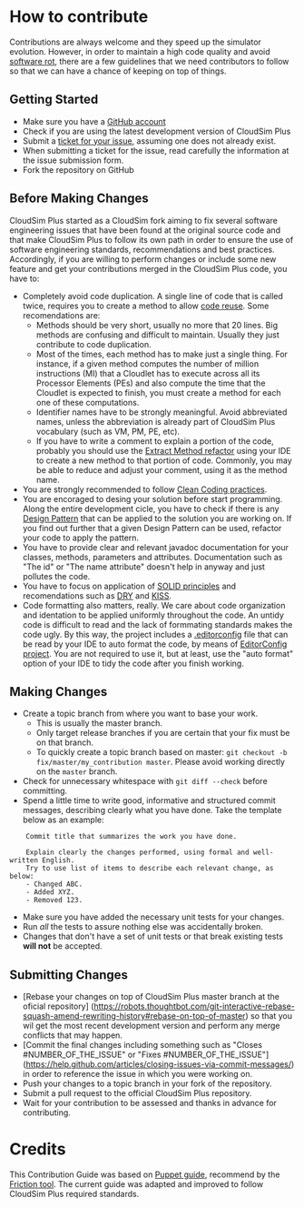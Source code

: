 # How to contribute

Contributions are always welcome and they speed up the simulator evolution. 
However, in order to maintain a high code quality and avoid [software rot](https://en.wikipedia.org/wiki/Software_rot), 
there are a few guidelines that we need contributors to follow so that we can have a chance of keeping on top of things.

## Getting Started

* Make sure you have a [GitHub account](https://github.com/signup/free)
* Check if you are using the latest development version of CloudSim Plus
* Submit a [ticket for your issue](issues), assuming one does not already exist. 
* When submitting a ticket for the issue, read carefully the information at the issue submission form.
* Fork the repository on GitHub

## Before Making Changes

CloudSim Plus started as a CloudSim fork aiming to fix several software engineering issues that have been found at the original source code 
and that make CloudSim Plus to follow its own path in order to ensure the use of software engineering standards, recommendations and best practices.
Accordingly, if you are willing to perform changes or include some new feature and get your contributions merged in the CloudSim Plus code, you have to:

- Completely avoid code duplication. A single line of code that is called twice, requires you to create a method to allow [code reuse](https://en.wikipedia.org/wiki/Code_reuse). 
  Some recomendations are:
    - Methods should be very short, usually no more that 20 lines. Big methods are confusing and difficult to maintain. 
      Usually they just contribute to code duplication.
    - Most of the times, each method has to make just a single thing. For instance, if a given method computes the number of 
      million instructions (MI) that a Cloudlet has to execute across all its Processor Elements (PEs) and also compute the time that the 
      Cloudlet is expected to finish, you must create a method for each one of these computations.
    - Identifier names have to be strongly meaningful. Avoid abbreviated names, unless the abbreviation is already part of CloudSim Plus 
      vocabulary (such as VM, PM, PE, etc).
    - If you have to write a comment to explain a portion of the code, probably you should use the 
      [Extract Method refactor](http://refactoring.com/catalog/extractMethod.html) using your IDE to create a new method to that portion of code. 
      Commonly, you may be able to reduce and adjust your comment, using it as the method name.
- You are strongly recommended to follow [Clean Coding practices](http://cleancoder.com/books).   
- You are encoraged to desing your solution before start programming. Along the entire development cicle, you have to check if there is 
  any [Design Pattern](https://en.wikipedia.org/wiki/Software_design_pattern) that can be applied to the solution you are working on. 
  If you find out further that a given Design Pattern can be used, refactor your code to apply the pattern.
- You have to provide clear and relevant javadoc documentation for your classes, methods, parameters and attributes. 
  Documentation such as "The id" or "The name attribute" doesn't help in anyway and just pollutes the code. 
- You have to focus on application of [SOLID principles](https://en.wikipedia.org/wiki/SOLID_%28object-oriented_design%29) and recomendations such 
  as [DRY](https://en.wikipedia.org/wiki/Don't_repeat_yourself) and [KISS](https://en.wikipedia.org/wiki/KISS_principle). 
- Code formatting also matters, really. We care about code organization and identation to be applied uniformly throughout the code. 
  An untidy code is difficult to read and the lack of formmating standards makes the code ugly. 
  By this way, the project includes a [.editorconfig](.editorconfig) file that can be read by your IDE to auto format the code, 
  by means of [EditorConfig project](http://editorconfig.org). 
  You are not required to use it, but at least, use the "auto format" option of your IDE to tidy the code after you finish working.  

## Making Changes

* Create a topic branch from where you want to base your work.
  * This is usually the master branch.
  * Only target release branches if you are certain that your fix must be on that branch.
  * To quickly create a topic branch based on master: `git checkout -b fix/master/my_contribution master`. 
    Please avoid working directly on the `master` branch.
* Check for unnecessary whitespace with `git diff --check` before committing.
* Spend a little time to write good, informative and structured commit messages, describing clearly what you have done. Take the template below as an example:

````
    Commit title that summarizes the work you have done.

    Explain clearly the changes performed, using formal and well-written English.
    Try to use list of items to describe each relevant change, as below:
    - Changed ABC.
    - Added XYZ.
    - Removed 123.
````

* Make sure you have added the necessary unit tests for your changes. 
* Run _all_ the tests to assure nothing else was accidentally broken.
* Changes that don't have a set of unit tests or that break existing tests **will not** be accepted.

## Submitting Changes

* [Rebase your changes on top of CloudSim Plus master branch at the oficial repository] (https://robots.thoughtbot.com/git-interactive-rebase-squash-amend-rewriting-history#rebase-on-top-of-master) 
  so that you wil get the most recent development version and perform any merge conflicts that may happen.
* [Commit the final changes including something such as "Closes #NUMBER_OF_THE_ISSUE" or "Fixes #NUMBER_OF_THE_ISSUE"] (https://help.github.com/articles/closing-issues-via-commit-messages/) 
  in order to reference the issue in which you were working on.
* Push your changes to a topic branch in your fork of the repository.
* Submit a pull request to the official CloudSim Plus repository.
* Wait for your contribution to be assessed and thanks in advance for contributing.

# Credits

This Contribution Guide was based on [Puppet guide](https://github.com/puppetlabs/puppet/blob/master/CONTRIBUTING.md), 
recommend by the [Friction tool](https://github.com/rafalchmiel/friction). 
The current guide was adapted and improved to follow CloudSim Plus required standards.